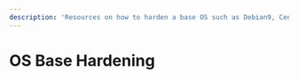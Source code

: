 ```yaml
---
description: 'Resources on how to harden a base OS such as Debian9, CentOS 8 etc.'
---
```


# OS Base Hardening

